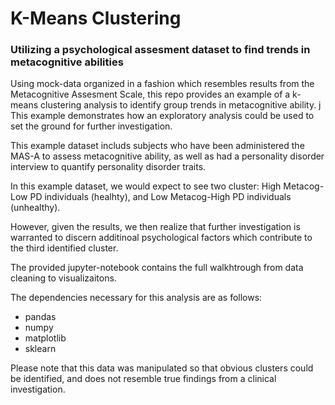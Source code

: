 # K-Means Clustering
### Utilizing a psychological assesment dataset to find trends in metacognitive abilities

Using mock-data organized in a fashion which resembles results from the Metacognitive Assesment Scale, this repo provides an example of a k-means clustering analysis to identify group trends in metacognitive ability. 
j
This example demonstrates how an exploratory analysis could be used to set the ground for further investigation. 

This example dataset includs subjects who have been administered the MAS-A to assess metacognitive ability, as well as had a personality disorder interview to quantify personality disorder traits. 

In this example dataset, we would expect to see two cluster: High Metacog-Low PD individuals (healhty), and Low Metacog-High PD individuals (unhealthy). 

However, given the results, we then realize that further investigation is warranted to discern additinoal psychological factors which contribute to the third identified cluster.

The provided jupyter-notebook contains the full walkhtrough from data cleaning to visualizaitons. 

The dependencies necessary for this analysis are as follows:
* pandas
* numpy
* matplotlib
* sklearn

Please note that this data was manipulated so that obvious clusters could be identified, and does not resemble true findings from a clinical investigation.   
